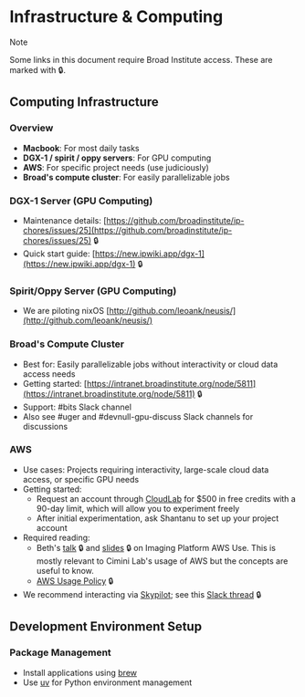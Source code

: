 # Infrastructure & Computing

> [!NOTE]
> Some links in this document require Broad Institute access. These are marked with 🔒.

## Computing Infrastructure

### Overview

- **Macbook**: For most daily tasks
- **DGX-1 / spirit / oppy servers**: For GPU computing
- **AWS**: For specific project needs (use judiciously)
- **Broad's compute cluster**: For easily parallelizable jobs

### DGX-1 Server (GPU Computing)

- Maintenance details: [https://github.com/broadinstitute/ip-chores/issues/25](https://github.com/broadinstitute/ip-chores/issues/25) 🔒
- Quick start guide: [https://new.ipwiki.app/dgx-1](https://new.ipwiki.app/dgx-1) 🔒

### Spirit/Oppy Server (GPU Computing)

- We are piloting nixOS [http://github.com/leoank/neusis/](http://github.com/leoank/neusis/)

### Broad's Compute Cluster

- Best for: Easily parallelizable jobs without interactivity or cloud data access needs
- Getting started: [https://intranet.broadinstitute.org/node/5811](https://intranet.broadinstitute.org/node/5811) 🔒
- Support: #bits Slack channel
- Also see #uger and #devnull-gpu-discuss Slack channels for discussions

### AWS

- Use cases: Projects requiring interactivity, large-scale cloud data access, or specific GPU needs
- Getting started:
    - Request an account through [CloudLab](https://cloud.nih.gov/resources/cloudlab/) for $500 in free credits with a 90-day limit, which will allow you to experiment freely
    - After initial experimentation, ask Shantanu to set up your project account
- Required reading:
    - Beth's [talk](https://drive.google.com/drive/u/0/folders/1EGnz4o4kBnHtMDjoYccuIyp-FVD-xer6) 🔒 and [slides](https://docs.google.com/presentation/d/1znPS90s9Yw22FrcsRn_Sd2tC_kaXELF48oEC7CoGXw8/edit?usp=sharing) 🔒 on Imaging Platform AWS Use. This is mostly relevant to Cimini Lab's usage of AWS but the concepts are useful to know.
    - [AWS Usage Policy](https://new.ipwiki.app/aws_amazon_web_services) 🔒
- We recommend interacting via [Skypilot](https://docs.skypilot.co/en/latest/docs/index.html); see this [Slack thread](https://broadinstitute.slack.com/archives/C3QFDHXC4/p1714062848412759) 🔒

## Development Environment Setup

### Package Management

- Install applications using [brew](https://brew.sh/)
- Use [uv](https://github.com/astral-sh/uv) for Python environment management

